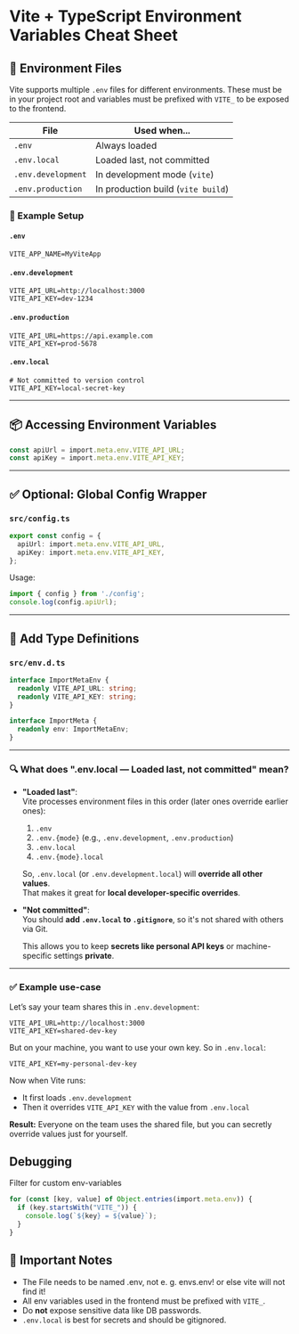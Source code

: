 # Vite + TypeScript Environment Variables Cheat Sheet

## 📁 Environment Files

Vite supports multiple `.env` files for different environments. These must be in your project root and variables must be prefixed with `VITE_` to be exposed to the frontend.

| File              | Used when...                       |
|-------------------|------------------------------------|
| `.env`            | Always loaded                      |
| `.env.local`      | Loaded last, not committed         |
| `.env.development`| In development mode (`vite`)       |
| `.env.production` | In production build (`vite build`) |


### 🧪 Example Setup

#### `.env`
```env
VITE_APP_NAME=MyViteApp
```

#### `.env.development`
```env
VITE_API_URL=http://localhost:3000
VITE_API_KEY=dev-1234
```

#### `.env.production`
```env
VITE_API_URL=https://api.example.com
VITE_API_KEY=prod-5678
```

#### `.env.local`
```env
# Not committed to version control
VITE_API_KEY=local-secret-key
```

---

## 📦 Accessing Environment Variables

```ts
const apiUrl = import.meta.env.VITE_API_URL;
const apiKey = import.meta.env.VITE_API_KEY;
```

---

## ✅ Optional: Global Config Wrapper

### `src/config.ts`
```ts
export const config = {
  apiUrl: import.meta.env.VITE_API_URL,
  apiKey: import.meta.env.VITE_API_KEY,
};
```

Usage:
```ts
import { config } from './config';
console.log(config.apiUrl);
```

---

## 🔐 Add Type Definitions

### `src/env.d.ts`
```ts
interface ImportMetaEnv {
  readonly VITE_API_URL: string;
  readonly VITE_API_KEY: string;
}

interface ImportMeta {
  readonly env: ImportMetaEnv;
}
```

---

### 🔍 What does **".env.local — Loaded last, not committed"** mean?

- **"Loaded last"**:  
  Vite processes environment files in this order (later ones override earlier ones):
	1. `.env`
	2. `.env.{mode}` (e.g., `.env.development`, `.env.production`)
	3. `.env.local`
	4. `.env.{mode}.local`

  So, `.env.local` (or `.env.development.local`) will **override all other values**.  
  That makes it great for **local developer-specific overrides**.

- **"Not committed"**:  
  You should **add `.env.local` to `.gitignore`**, so it's not shared with others via Git.

  This allows you to keep **secrets like personal API keys** or machine-specific settings **private**.

---

### ✅ Example use-case

Let’s say your team shares this in `.env.development`:

```env
VITE_API_URL=http://localhost:3000
VITE_API_KEY=shared-dev-key
```

But on your machine, you want to use your own key. So in `.env.local`:

```env
VITE_API_KEY=my-personal-dev-key
```

Now when Vite runs:
- It first loads `.env.development`
- Then it overrides `VITE_API_KEY` with the value from `.env.local`

**Result:** Everyone on the team uses the shared file, but you can secretly override values just for yourself.

## Debugging
Filter for custom env-variables
```ts
for (const [key, value] of Object.entries(import.meta.env)) {
  if (key.startsWith("VITE_")) {
    console.log(`${key} = ${value}`);
  }
}
```

## 🛑 Important Notes

- The File needs to be named .env, not e. g. envs.env! or else vite will not find it!
- All env variables used in the frontend must be prefixed with `VITE_`.
- Do **not** expose sensitive data like DB passwords.
- `.env.local` is best for secrets and should be gitignored.
